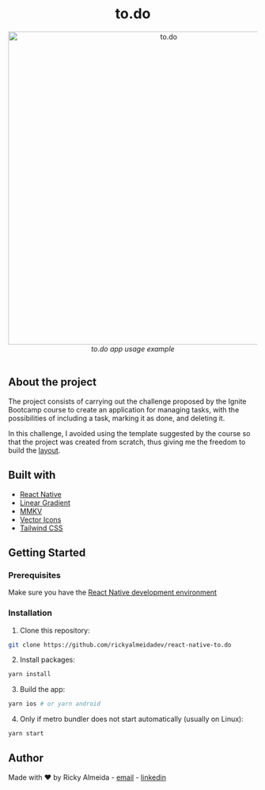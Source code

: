 <h1 align="center">to.do</h1>

<div align="center">
  <img 
    src="https://user-images.githubusercontent.com/60705947/143503295-9335b780-8b4f-4fac-88c7-5b689dbae6ee.gif"
    alt="to.do"
    height="633px"
  />
</div>
<div align="center">
  <em>to.do app usage example</em>
</div>

<br/>

## About the project

The project consists of carrying out the challenge proposed by the Ignite Bootcamp course to create an application for managing tasks, with the possibilities of including a task, marking it as done, and deleting it.

In this challenge, I avoided using the template suggested by the course so that the project was created from scratch, thus giving me the freedom to build the [layout](https://www.figma.com/file/L442P4syOkbHGaLr4fGad4/to.do/duplicate).

## Built with

- [React Native](https://reactnative.dev/)
- [Linear Gradient](https://github.com/react-native-linear-gradient/react-native-linear-gradient)
- [MMKV](https://github.com/mrousavy/react-native-mmkv)
- [Vector Icons](https://github.com/oblador/react-native-vector-icons)
- [Tailwind CSS](https://github.com/jaredh159/tailwind-react-native-classnames)

## Getting Started

### Prerequisites

Make sure you have the [React Native development environment](https://reactnative.dev/docs/environment-setup)

### Installation

1. Clone this repository:

```bash
git clone https://github.com/rickyalmeidadev/react-native-to.do
```

2. Install packages:

```bash
yarn install
```

3. Build the app:

```bash
yarn ios # or yarn android
```

4. Only if metro bundler does not start automatically (usually on Linux):

```bash
yarn start
```

## Author

Made with ❤️ by Ricky Almeida - [email](mailto:ricky.almeida.dev@gmail.com) - [linkedin](https://www.linkedin.com/in/rickyalmeidadev)
